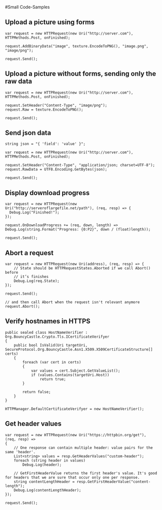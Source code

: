#Small Code-Samples

## Upload a picture using forms

```language-csharp
var request = new HTTPRequest(new Uri("http://server.com"), HTTPMethods.Post, onFinished);

request.AddBinaryData("image", texture.EncodeToPNG(), "image.png", "image/png");

request.Send();
```

## Upload a picture without forms, sending only the raw data

```language-csharp
var request = new HTTPRequest(new Uri("http://server.com"), HTTPMethods.Post, onFinished);

request.SetHeader("Content-Type", "image/png");
request.Raw = texture.EncodeToPNG();

request.Send();
```

## Send json data

```language-csharp
string json = "{ 'field': 'value' }";

var request = new HTTPRequest(new Uri("http://server.com"), HTTPMethods.Post, onFinished);

request.SetHeader("Content-Type", "application/json; charset=UTF-8");
request.RawData = UTF8.Encoding.GetBytes(json);

request.Send();
```

## Display download progress

```language-csharp
var request = new HTTPRequest(new Uri("http://serveroflargefile.net/path"), (req, resp) => {
  Debug.Log("Finished!");
});

request.OnDownloadProgress += (req, down, length) => Debug.Log(string.Format("Progress: {0:P2}", down / (float)length));

request.Send();
```

## Abort a request

```language-csharp
var request = new HTTPRequest(new Uri(address), (req, resp) => {
	// State should be HTTPRequestStates.Aborted if we call Abort() before
	// it’s finishes
	Debug.Log(req.State);
});

request.Send();

// and then call Abort when the request isn't relevant anymore
request.Abort();
```

## Verify hostnames in HTTPS

```language-csharp
public sealed class HostNameVerifier : Org.BouncyCastle.Crypto.Tls.ICertificateVerifyer
{
    public bool IsValid(Uri targetUri, SecureProtocol.Org.BouncyCastle.Asn1.X509.X509CertificateStructure[] certs)
    {
        foreach (var cert in certs)
        {
            var values = cert.Subject.GetValueList();
            if (values.Contains(targetUri.Host))
                return true;
        }
 
        return false;
    }
}

HTTPManager.DefaultCertificateVerifyer = new HostNameVerifier();
```

## Get header values

```language-csharp
var request = new HTTPRequest(new Uri("https://httpbin.org/get"), (req, resp) =>
{
    // One response can contain multiple header: value pairs for the same 'header'.
    List<string> values = resp.GetHeaderValues("custom-header");
    foreach (string header in values)
        Debug.Log(header);

    // GetFirstHeaderValue returns the first header's value. It's good for headers that we are sure that occur only one per response.
    string contentLengthHeader = resp.GetFirstHeaderValue("content-length");
    Debug.Log(contentLengthHeader);
});

request.Send();
```